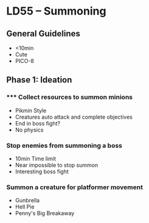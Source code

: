 # LD55 – Summoning

## General Guidelines

- <10min
- Cute
- PICO-8

## Phase 1: Ideation

### \*\*\* Collect resources to summon minions

- Pikmin Style
- Creatures auto attack and complete objectives
- End in boss fight?
- No physics

### Stop enemies from summoning a boss

- 10min Time limit
- Near impossible to stop summon
- Interesting boss fight

### Summon a creature for platformer movement

- Gunbrella
- Hell Pie
- Penny's Big Breakaway
